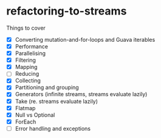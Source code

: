 # refactoring-to-streams

Things to cover

* [x] Converting mutation-and-for-loops and Guava iterables
* [x] Performance
* [x] Parallelising
* [x] Filtering
* [x] Mapping
* [ ] Reducing
* [x] Collecting
* [x] Partitioning and grouping
* [x] Generators (infinite streams, streams evaluate lazily)
* [x] Take (re. streams evaluate lazily)
* [x] Flatmap
* [x] Null vs Optional<T>
* [x] ForEach
* [ ] Error handling and exceptions 

